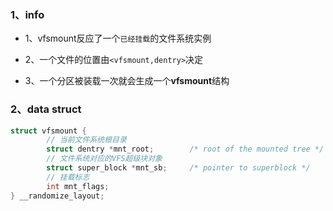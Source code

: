 ### 1、info

- 1、vfsmount反应了一个`已经挂载`的文件系统实例  

- 2、一个文件的位置由`<vfsmount,dentry>`决定

- 3、一个分区被装载一次就会生成一个**vfsmount**结构

### 2、data struct

```c++
struct vfsmount {
        // 当前文件系统根目录
        struct dentry *mnt_root;        /* root of the mounted tree */
        // 文件系统对应的VFS超级块对象
        struct super_block *mnt_sb;     /* pointer to superblock */
        // 挂载标志
        int mnt_flags;
} __randomize_layout;
```